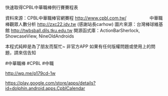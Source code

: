快速取得CPBL中華職棒例行賽賽程表

資料來源：CPBL中華職棒官網賽程 http://www.cpbl.com.tw/
　　　　　中華職棒觀眾人數分析 http://zxc22.idv.tw (感謝站長carhow)
圖片來源：台灣棒球維基館 http://twbsball.dils.tku.edu.tw
開源函式庫：ActionBarSherlock, ShowcaseView, NineOldAndroids

本程式純粹是為了朋友而幫忙~ 非官方APP
如果有任何版權問題或使用上的問題，請來信告知

#中華職棒 #CPBL #中職

http://wp.me/p179cd-1w

https://play.google.com/store/apps/details?id=dolphin.android.apps.CpblCalendar

